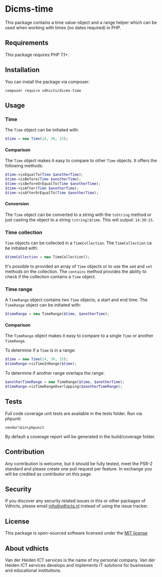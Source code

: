 # Dicms-time

This package contains a time value-object and a range helper which can be used when working with times (no dates 
required) in PHP.

## Requirements

This package requires PHP 7.1+.

## Installation

You can install the package via composer:

`composer require vdhicts/dicms-time`

## Usage

### Time

The `Time` object can be initiated with:

```php
$time = new Time(14, 30, 15);
```

#### Comparison

The `Time` object makes it easy to compare to other `Time` objects. It offers the following methods:

```php
$time->isEqualTo(Time $anotherTime);
$time->isBefore(Time $anotherTime);
$time->isBeforeOrEqualTo(Time $anotherTime);
$time->isAfter(Time $anotherTime);
$time->isAfterOrEqualTo(Time $anotherTime);
```

#### Conversion

The `Time` object can be converted to a string with the `toString` method or just casting the object to a 
string `(string)$time`. This will output: `14:30:15`.

### Time collection

`Time` objects can be collected in a `TimeCollection`. The `TimeCollection` ca be initiated with:

```php
$timeCollection = new TimeCollection();
```

It's possible to provided an array of `Time` objects or to use the `add` and `set` methods on the collection. The 
`contains` method provides the ability to check if the collection contains a `Time` object. 

### Time range

A `TimeRange` object contains two `Time` objects, a start and end time. The `TimeRange` object can be initiated with:

```php
$timeRange = new TimeRange($time, $anotherTime);
```

#### Comparison

The `TimeRange` object makes it easy to compare to a single `Time` or another `TimeRange`. 

To determine if a `Time` is in a range:

```php
$time = new Time(14, 30, 15);
$timeRange->isTimeInRange($time);
```

To determine if another range overlaps the range:

```php
$anotherTimeRange = new TimeRange($time, $anotherTime);
$timeRange->isTimeRangeOverlapping($anotherTimeRange);
```

## Tests

Full code coverage unit tests are available in the tests folder. Run via phpunit:

`vendor\bin\phpunit` 

By default a coverage report will be generated in the build/coverage folder.

## Contribution

Any contribution is welcome, but it should be fully tested, meet the PSR-2 standard and please create one pull request 
per feature. In exchange you will be credited as contributor on this page.

## Security

If you discover any security related issues in this or other packages of Vdhicts, please email info@vdhicts.nl instead
of using the issue tracker.

## License

This package is open-sourced software licensed under the [MIT license](http://opensource.org/licenses/MIT)

## About vdhicts

Van der Heiden ICT services is the name of my personal company. Van der Heiden ICT services develops and implements IT 
solutions for businesses and educational institutions.
